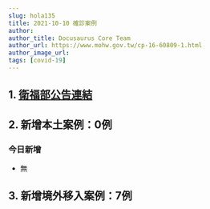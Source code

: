 ```yaml
---
slug: hola135
title: 2021-10-10 確診案例
author: 
author_title: Docusaurus Core Team
author_url: https://www.mohw.gov.tw/cp-16-60809-1.html
author_image_url: 
tags: [covid-19]
---
```


## 1. [衛福部公告連結](https://www.cdc.gov.tw/Bulletin/Detail/SaEEQIsdNhmbmLAFWhZzNA?typeid=9)

## 2. 新增本土案例：0例

### 今日新增
* 無

## 3. 新增境外移入案例：7例
